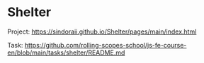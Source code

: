 # Shelter
Project: 
https://sindoraii.github.io/Shelter/pages/main/index.html

Task:
https://github.com/rolling-scopes-school/js-fe-course-en/blob/main/tasks/shelter/README.md

